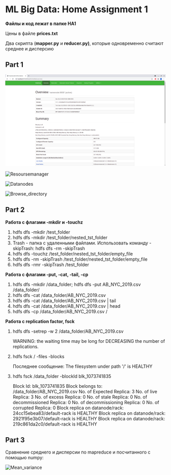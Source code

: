 # ML Big Data: Home Assignment 1

**Файлы и код лежат в папке HA1**

Цены в файле **prices.txt**

Два скрипта (**mapper.py** и **reducer.py)**, которые одновременно считают среднее и дисперсию

## Part 1

![Namenode](https://github.com/rodionlatypov/ML_BD/blob/main/HA1/screenshots/Namenode.png)

![Resoursemanager](https://github.com/rodionlatypov/ML_BD/tree/main/HA1/screenshots/Resourcemanager.png)

![Datanodes](https://github.com/rodionlatypov/ML_BD/tree/main/HA1/screenshots/Datanodes.png)

![Browse_directory](https://github.com/rodionlatypov/ML_BD/tree/main/HA1/screenshots/Browse_directory.png)

## Part 2

**Работа с флагами -mkdir и -touchz**

1. hdfs dfs -mkdir /test_folder
2. hdfs dfs -mkdir /test_folder/nested_tst_folder
3. Trash - папка с удаленными файлами. Использовать команду -skipTrash: hdfs dfs -rm -skipTrash <FILE>
4. hdfs dfs -touchz /test_folder/nested_tst_folder/empty_file
5. hdfs dfs -rm -skipTrash /test_folder/nested_tst_folder/empty_file
6. hdfs dfs -rmr -skipTrash /test_folder

**Работа с флагами -put, -cat, -tail, -cp**
   
1. hdfs dfs -mkdir /data_folder; hdfs dfs -put AB_NYC_2019.csv /data_folder/
2. hdfs dfs -cat /data_folder/AB_NYC_2019.csv
3. hdfs dfs -cat /data_folder/AB_NYC_2019.csv | tail
4. hdfs dfs -cat /data_folder/AB_NYC_2019.csv | head
5. hdfs dfs -cp /data_folder/AB_NYC_2019.csv /

**Работа с replication factor, fsck**
   
1. hdfs dfs -setrep -w 2 /data_folder/AB_NYC_2019.csv
   
   WARNING: the waiting time may be long for DECREASING the number of replications.
   
2. hdfs fsck / -files -blocks
   
   Последнее сообщение: The filesystem under path '/' is HEALTHY
   
3. hdfs fsck /data_folder -blockId blk_1073741835

   Block Id: blk_1073741835
   Block belongs to: /data_folder/AB_NYC_2019.csv
   No. of Expected Replica: 3
   No. of live Replica: 3
   No. of excess Replica: 0
   No. of stale Replica: 0
   No. of decommissioned Replica: 0
   No. of decommissioning Replica: 0
   No. of corrupted Replica: 0
   Block replica on datanode/rack: 24cc15ebea83/default-rack is HEALTHY
   Block replica on datanode/rack: 2921f95e3b07/default-rack is HEALTHY
   Block replica on datanode/rack: 219c861da2c0/default-rack is HEALTHY

   
## Part 3
   
Сравнение среднего и дисперсии по mapreduce и посчитанного с помощью numpy:
   
![Mean_variance](https://github.com/rodionlatypov/ML_BD/tree/main/HA1/screenshots/Mean_variance.png)
   
